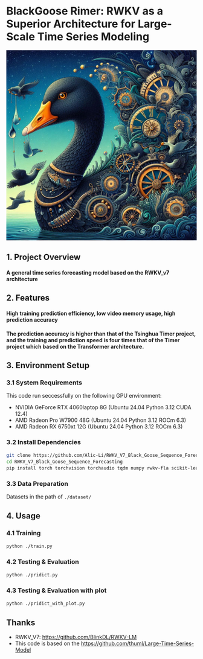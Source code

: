 # BlackGoose Rimer: RWKV as a Superior Architecture for Large-Scale Time Series Modeling
![RRFVCM](./back_goose.png)

## 1. Project Overview
#### A general time series forecasting model based on the RWKV_v7 architecture

## 2. Features
#### High training prediction efficiency, low video memory usage, high prediction accuracy
#### The prediction accuracy is higher than that of the Tsinghua Timer project, and the training and prediction speed is four times that of the Timer project  which based on the Transformer architecture.

## 3. Environment Setup
### 3.1 System Requirements

This code run seccessfully on the following GPU environment:
* NVIDIA GeForce RTX 4060laptop 8G (Ubuntu 24.04 Python 3.12 CUDA 12.4)
* AMD Radeon Pro W7900 48G (Ubuntu 24.04 Python 3.12 ROCm 6.3)
* AMD Radeon RX 6750xt 12G (Ubuntu 24.04 Python 3.12 ROCm 6.3)

### 3.2 Install Dependencies

```bash
git clone https://github.com/Alic-Li/RWKV_V7_Black_Goose_Sequence_Forecasting.git
cd RWKV_V7_Black_Goose_Sequence_Forecasting
pip install torch torchvision torchaudio tqdm numpy rwkv-fla scikit-learn joblib matplotlib pandas 
```

### 3.3 Data Preparation

Datasets in the path of ```./dataset/```

## 4. Usage
### 4.1 Training
```bash
python ./train.py 
```
### 4.2 Testing & Evaluation
```bash
python ./pridict.py
```
### 4.3 Testing & Evaluation with plot
```bash
python ./pridict_with_plot.py
```
## Thanks
- RWKV_V7: https://github.com/BlinkDL/RWKV-LM
- This code is based on the https://github.com/thuml/Large-Time-Series-Model
